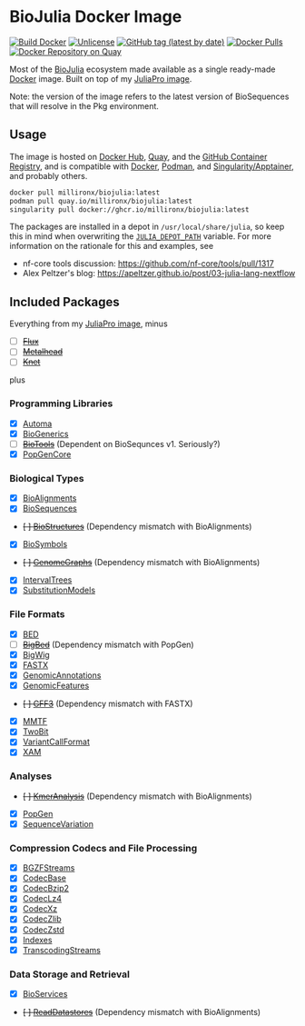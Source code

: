 # BioJulia Docker Image

[![Build Docker](https://github.com/MillironX/docker-BioJulia/actions/workflows/build_docker.yml/badge.svg)](https://github.com/MillironX/docker-BioJulia/actions/workflows/build_docker.yml)
[![Unlicense](https://img.shields.io/github/license/MillironX/docker-BioJulia)](https://github.com/MillironX/docker-BioJulia/blob/master/LICENSE)
[![GitHub tag (latest by date)](https://img.shields.io/github/v/tag/MillironX/docker-BioJulia)](https://github.com/MillironX/docker-BioJulia/tags)
[![Docker Pulls](https://img.shields.io/docker/pulls/millironx/biojulia)](https://hub.docker.com/r/millironx/biojulia)
[![Docker Repository on Quay](https://quay.io/repository/millironx/biojulia/status "Docker Repository on Quay")](https://quay.io/repository/millironx/biojulia)

Most of the [BioJulia] ecosystem made available as a single ready-made [Docker]
image. Built on top of my [JuliaPro image].

Note: the version of the image refers to the latest version of BioSequences that
will resolve in the Pkg environment.

## Usage

The image is hosted on [Docker Hub], [Quay], and the [GitHub Container
Registry], and is compatible with [Docker], [Podman], and
[Singularity/Apptainer], and probably others.

```bash
docker pull millironx/biojulia:latest
podman pull quay.io/millironx/biojulia:latest
singularity pull docker://ghcr.io/millironx/biojulia:latest
```

The packages are installed in a depot in `/usr/local/share/julia`, so keep this
in mind when overwriting the [`JULIA_DEPOT_PATH`] variable. For more information
on the rationale for this and examples, see

- nf-core tools discussion: <https://github.com/nf-core/tools/pull/1317>
- Alex Peltzer's blog: <https://apeltzer.github.io/post/03-julia-lang-nextflow>

## Included Packages

Everything from my [JuliaPro image], minus

- [ ] ~~[Flux](https://github.com/FluxML/Flux.jl)~~
- [ ] ~~[Metalhead](https://github.com/FluxML/Metalhead.jl)~~
- [ ] ~~[Knet](https://github.com/denizyuret/Knet.jl)~~

plus

### Programming Libraries

- [x] [Automa](https://github.com/BioJulia/Automa.jl)
- [x] [BioGenerics](https://github.com/BioJulia/BioGenerics.jl)
- [ ] ~~[BioTools](https://github.com/BioJulia/BioTools.jl)~~ (Dependent on
  BioSequnces v1. Seriously?)
- [x] [PopGenCore](https://github.com/BioJulia/PopGenCore.jl)

### Biological Types

- [x] [BioAlignments](https://github.com/MillironX/BioAlignments.jl)
- [x] [BioSequences](https://github.com/BioJulia/BioSequences.jl)
- ~~[ ] [BioStructures](https://github.com/BioJulia/BioStructures.jl)~~ (Dependency mismatch with BioAlignments)
- [x] [BioSymbols](https://github.com/BioJulia/BioSymbols.jl)
- ~~[ ] [GenomeGraphs](https://github.com/BioJulia/GenomeGraphs.jl)~~ (Dependency mismatch with BioAlignments)
- [x] [IntervalTrees](https://github.com/BioJulia/IntervalTrees.jl)
- [x] [SubstitutionModels](https://github.com/BioJulia/SubstitutionModels.jl)

### File Formats

- [x] [BED](https://github.com/BioJulia/BED.jl)
- [ ] ~~[BigBed](https://github.com/BioJulia/BigBed.jl)~~ (Dependency mismatch
  with PopGen)
- [x] [BigWig](https://github.com/BioJulia/BigWig.jl)
- [x] [FASTX](https://github.com/BioJulia/FASTX.jl)
- [x] [GenomicAnnotations](https://github.com/BioJulia/GenomicAnnotations.jl)
- [x] [GenomicFeatures](https://github.com/BioJulia/GenomicFeatures.jl)
- ~~[ ] [GFF3](https://github.com/BioJulia/GFF3.jl)~~ (Dependency mismatch with FASTX)
- [x] [MMTF](https://github.com/BioJulia/MMTF.jl)
- [x] [TwoBit](https://github.com/BioJulia/TwoBit.jl)
- [x] [VariantCallFormat](https://github.com/rasmushenningsson/VariantCallFormat.jl)
- [x] [XAM](https://github.com/MillironX/XAM.jl)

### Analyses

- ~~[ ] [KmerAnalysis](https://github.com/BioJulia/KmerAnalysis.jl)~~ (Dependency mismatch with BioAlignments)
- [x] [PopGen](https://github.com/BioJulia/PopGen.jl.git)
- [x] [SequenceVariation](https://BioJulia/SequenceVariation.jl)

### Compression Codecs and File Processing

- [x] [BGZFStreams](https://github.com/BioJulia/BGZFStreams.jl)
- [x] [CodecBase](https://github.com/bicycle1885/CodecBase.jl)
- [x] [CodecBzip2](https://github.com/bicycle1885/CodecBzip2.jl)
- [x] [CodecLz4](https://github.com/invenia/CodecLz4.jl)
- [x] [CodecXz](https://github.com/bicycle1885/CodecXz.jl)
- [x] [CodecZlib](https://github.com/bicycle1885/CodecZlib.jl)
- [x] [CodecZstd](https://github.com/bicycle1885/CodecZstd.jl)
- [x] [Indexes](https://github.com/BioJulia/Indexes.jl)
- [x] [TranscodingStreams](https://github.com/JuliaIO/TranscodingStreams.jl)

### Data Storage and Retrieval

- [x] [BioServices](https://github.com/BioJulia/BioServices.jl)
- ~~[ ] [ReadDatastores](https://github.com/BioJulia/ReadDatastores.jl)~~ (Dependency mismatch with BioAlignments)

[`JULIA_DEPOT_PATH`]: https://docs.julialang.org/en/v1/manual/environment-variables/#JULIA_DEPOT_PATH
[biojulia]: https://biojulia.net
[docker hub]: https://hub.docker.com
[docker]: https://www.docker.com
[github container registry]: https://ghcr.io
[juliapro image]: https://github.com/MillironX/docker-JuliaPro
[podman]: https://podman.io
[quay]: https://quay.io
[singularity/apptainer]: https://apptainer.org
